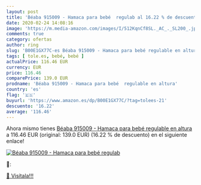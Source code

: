 ```yaml
---
layout: post
title: 'Béaba 915009 - Hamaca para bebé  regulab al 16.22 % de descuento'
date: 2020-02-24 14:08:16
image: 'https://m.media-amazon.com/images/I/512KqnCf8SL._AC_._SL200_.jpg'
comments: true
category: ofertas
author: ring
slug: 'B00E1GX77C-es Béaba 915009 - Hamaca para bebé regulable en altura'
tags: [ tole.es, bebé, bebé ]
actualPrice: 116.46 EUR
currency: EUR
price: 116.46
comparePrice: 139.0 EUR
prodname: 'Béaba 915009 - Hamaca para bebé  regulable en altura'
country: 'es'
flag: '🇪🇸'
buyurl: 'https://www.amazon.es/dp/B00E1GX77C/?tag=tolees-21'
descuento: '16.22'
average: '116.46'
---
```


Ahora mismo tienes [Béaba 915009 - Hamaca para bebé  regulable en altura](https://www.amazon.es/dp/B00E1GX77C/?tag=tolees-21) a 116.46 EUR (original: 139.0 EUR) (16.22 %  de descuento) en el siguiente enlace!

[![Béaba 915009 - Hamaca para bebé  regulab](https://m.media-amazon.com/images/I/512KqnCf8SL._AC_._SL200_.jpg)](https://www.amazon.es/dp/B00E1GX77C/?tag=tolees-21)

🔎:


[🛒 Visítala!!!](https://www.amazon.es/dp/B00E1GX77C/?tag=tolees-21)
